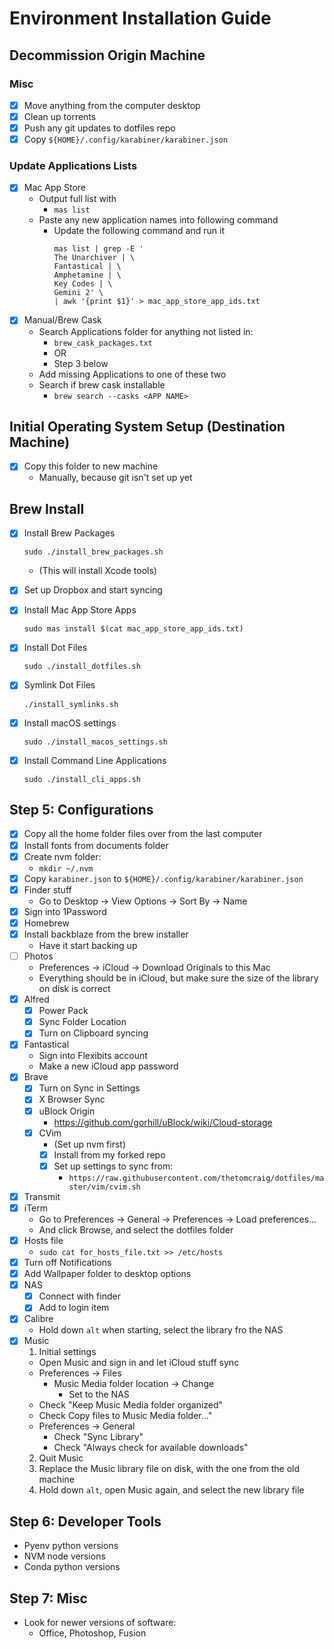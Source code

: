 # Environment Installation Guide

## Decommission Origin Machine

### Misc
- [X] Move anything from the computer desktop
- [X] Clean up torrents
- [X] Push any git updates to dotfiles repo
- [X] Copy `${HOME}/.config/karabiner/karabiner.json`

### Update Applications Lists
- [X] Mac App Store
  - Output full list with
    - `mas list`
  - Paste any new application names into following command
    - Update the following command and run it
      ```
      mas list | grep -E '
      The Unarchiver | \
      Fantastical | \
      Amphetamine | \
      Key Codes | \
      Gemini 2' \
      | awk '{print $1}' > mac_app_store_app_ids.txt
      ```
- [X] Manual/Brew Cask
  - Search Applications folder for anything not listed in:
    - `brew_cask_packages.txt`
    - OR
    - Step 3 below
  - Add missing Applications to one of these two
  - Search if brew cask installable
    - `brew search --casks <APP NAME>`

## Initial Operating System Setup (Destination Machine)
- [X] Copy this folder to new machine
  - Manually, because git isn't set up yet

## Brew Install
- [X] Install Brew Packages
  ```
  sudo ./install_brew_packages.sh
  ```
  - (This will install Xcode tools)
- [X] Set up Dropbox and start syncing
- [X] Install Mac App Store Apps
  ```
  sudo mas install $(cat mac_app_store_app_ids.txt)
  ```
- [X] Install Dot Files
  ```
  sudo ./install_dotfiles.sh
  ```

- [X] Symlink Dot Files
  ```
  ./install_symlinks.sh
  ```

- [X] Install macOS settings
  ```
  sudo ./install_macos_settings.sh
  ```

- [X] Install Command Line Applications
  ```
  sudo ./install_cli_apps.sh
  ```
  
## Step 5: Configurations
- [X] Copy all the home folder files over from the last computer
- [X] Install fonts from documents folder
- [X] Create nvm folder:
  - `mkdir ~/.nvm`
- [X] Copy `karabiner.json` to `${HOME}/.config/karabiner/karabiner.json`
- [X] Finder stuff
  - Go to Desktop -> View Options -> Sort By -> Name
- [X] Sign into 1Password
- [X] Homebrew
- [X] Install backblaze from the brew installer
  - Have it start backing up
- [ ] Photos
  - Preferences -> iCloud -> Download Originals to this Mac
  - Everything should be in iCloud, but make sure the size of the library on disk is correct
- [X] Alfred
  - [X] Power Pack
  - [X] Sync Folder Location
  - [X] Turn on Clipboard syncing
- [X] Fantastical
  - Sign into Flexibits account
  - Make a new iCloud app password
- [X] Brave
  - [X] Turn on Sync in Settings
  - [X] X Browser Sync
  - [X] uBlock Origin 
    - https://github.com/gorhill/uBlock/wiki/Cloud-storage
  - [X] CVim
    - (Set up nvm first)
    - [X] Install from my forked repo
    - [X] Set up settings to sync from:
      - `https://raw.githubusercontent.com/thetomcraig/dotfiles/master/vim/cvim.sh`
- [X] Transmit
- [X] iTerm
  - Go to Preferences -> General -> Preferences -> Load preferences...
  - And click Browse, and select the dotfiles folder
- [X] Hosts file
  - `sudo cat for_hosts_file.txt >> /etc/hosts`
- [X] Turn off Notifications 
- [X] Add Wallpaper folder to desktop options
- [X] NAS
  - [X] Connect with finder
  - [X] Add to login item
- [X] Calibre
  - Hold down `alt` when starting, select the library fro the NAS
- [X] Music
  1. Initial settings
    - Open Music and sign in and let iCloud stuff sync
    - Preferences -> Files 
      - Music Media folder location -> Change
        - Set to the NAS
    - Check "Keep Music Media folder organized"
    - Check Copy files to Music Media folder..."
    - Preferences -> General
      - Check "Sync Library"
      - Check "Always check for available downloads"
  2. Quit Music
  3. Replace the Music library file on disk, with the one from the old machine
  4. Hold down `alt`, open Music again, and select the new library file

## Step 6: Developer Tools
- Pyenv python versions
- NVM node versions
- Conda python versions

## Step 7: Misc
- Look for newer versions of software:
  - Office, Photoshop, Fusion
   
